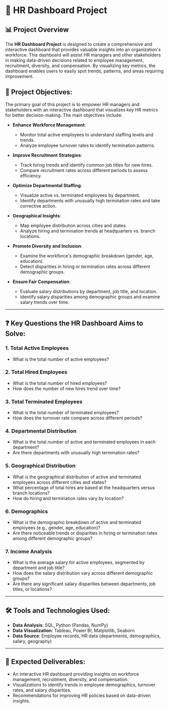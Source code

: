 # 👥 HR Dashboard Project

## 📊 Project Overview
The **HR Dashboard Project** is designed to create a comprehensive and interactive dashboard that provides valuable insights into an organization's workforce. This dashboard will assist HR managers and other stakeholders in making data-driven decisions related to employee management, recruitment, diversity, and compensation. By visualizing key metrics, the dashboard enables users to easily spot trends, patterns, and areas requiring improvement.

## 🎯 Project Objectives:
The primary goal of this project is to empower HR managers and stakeholders with an interactive dashboard that visualizes key HR metrics for better decision-making. The main objectives include:

- **Enhance Workforce Management**: 
  - Monitor total active employees to understand staffing levels and trends.
  - Analyze employee turnover rates to identify termination patterns.
  
- **Improve Recruitment Strategies**: 
  - Track hiring trends and identify common job titles for new hires.
  - Compare recruitment rates across different periods to assess efficiency.
  
- **Optimize Departmental Staffing**: 
  - Visualize active vs. terminated employees by department.
  - Identify departments with unusually high termination rates and take corrective action.
  
- **Geographical Insights**: 
  - Map employee distribution across cities and states.
  - Analyze hiring and termination trends at headquarters vs. branch locations.
  
- **Promote Diversity and Inclusion**: 
  - Examine the workforce's demographic breakdown (gender, age, education).
  - Detect disparities in hiring or termination rates across different demographic groups.
  
- **Ensure Fair Compensation**: 
  - Evaluate salary distributions by department, job title, and location.
  - Identify salary disparities among demographic groups and examine salary trends over time.

---

## ❓ Key Questions the HR Dashboard Aims to Solve:

### 1. **Total Active Employees**
- What is the total number of active employees?
  
### 2. **Total Hired Employees**
- What is the total number of hired employees?
- How does the number of new hires trend over time?

### 3. **Total Terminated Employees**
- What is the total number of terminated employees?
- How does the turnover rate compare across different periods?

### 4. **Departmental Distribution**
- What is the total number of active and terminated employees in each department?
- Are there departments with unusually high termination rates?

### 5. **Geographical Distribution**
- What is the geographical distribution of active and terminated employees across different cities and states?
- What percentage of total hires are based at the headquarters versus branch locations?
- How do hiring and termination rates vary by location?

### 6. **Demographics**
- What is the demographic breakdown of active and terminated employees (e.g., gender, age, education)?
- Are there noticeable trends or disparities in hiring or termination rates among different demographic groups?

### 7. **Income Analysis**
- What is the average salary for active employees, segmented by department and job title?
- How does the salary distribution vary across different demographic groups?
- Are there any significant salary disparities between departments, job titles, or locations?

---

## 🛠️ Tools and Technologies Used:
- **Data Analysis**: SQL, Python (Pandas, NumPy)
- **Data Visualization**: Tableau, Power BI, Matplotlib, Seaborn
- **Data Source**: Employee records, HR data (departments, demographics, salary, geography)
  
---

## 🚀 Expected Deliverables:
- An interactive HR dashboard providing insights on workforce management, recruitment, diversity, and compensation.
- Visualizations to identify trends in employee demographics, turnover rates, and salary disparities.
- Recommendations for improving HR policies based on data-driven insights.


